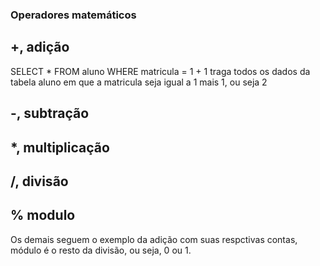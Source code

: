 ### Operadores matemáticos

## +, adição
SELECT * FROM aluno WHERE matricula = 1 + 1
traga todos os dados da tabela aluno em que a matricula seja igual a 1 mais 1, ou seja 2

## -, subtração
## *, multiplicação
## /, divisão
## % modulo 
Os demais seguem o exemplo da adição com suas respctivas contas, módulo é o resto da divisão, ou seja, 0 ou 1.
